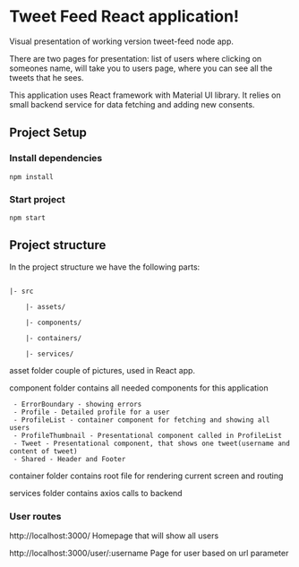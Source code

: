 
# Tweet Feed React application!
Visual presentation of working version tweet-feed node app.

There are two pages for presentation: list of users where clicking on someones name, will take you to users page, where you can see all the tweets that he sees.

This application uses React framework with Material UI library. It relies on small backend service for data fetching and adding new consents.
  
  
## Project Setup  
  
### Install dependencies  
  
```  
npm install  
```  
  
### Start project  
  
```  
npm start  
```

## Project structure
  

In the project structure we have the following parts:

```

|- src

	|- assets/

	|- components/

	|- containers/

	|- services/

```
asset folder couple of pictures, used in React app.

component folder contains all needed components for this application

	 - ErrorBoundary - showing errors
	 - Profile - Detailed profile for a user
	 - ProfileList - container component for fetching and showing all users
	 - ProfileThumbnail - Presentational component called in ProfileList
	 - Tweet - Presentational component, that shows one tweet(username and content of tweet)
	 - Shared - Header and Footer


container folder contains root file for rendering current screen and routing

services folder contains axios calls to backend
  

### User routes

http://localhost:3000/
Homepage that will show all users

http://localhost:3000/user/:username
Page for user based on url parameter